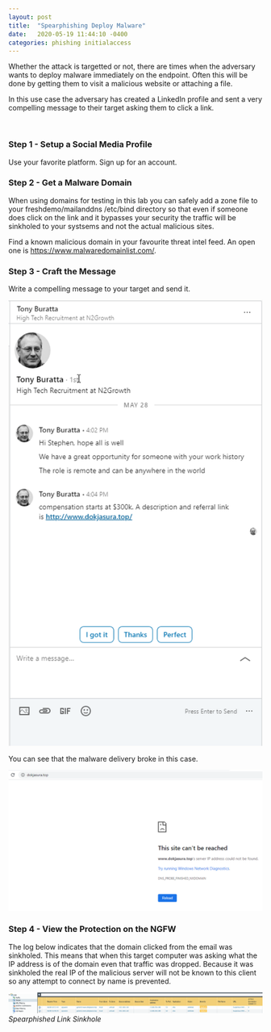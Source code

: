 ```yaml
---
layout: post
title:  "Spearphishing Deploy Malware"
date:   2020-05-19 11:44:10 -0400
categories: phishing initialaccess
---
```


<p>
Whether the attack is targetted or not, there are times when the adversary wants to deploy malware immediately on the endpoint. Often this will be done by getting them to visit a malicious website or attaching a file.
</p>
  
<p>
In this use case the adversary has created a LinkedIn profile and sent a very compelling message to their target asking them to click a link.
</p>
<br>


<h3>Step 1 - Setup a Social Media Profile</h3>

<p>
Use your favorite platform. Sign up for an account.
</p>


<h3>Step 2 - Get a Malware Domain</h3>

<p>
When using domains for testing in this lab you can safely add a zone file to your freshdemo/mailanddns /etc/bind directory so that even if someone does click on the link and it bypasses your security the traffic will be sinkholed to your systsems and not the actual malicious sites.
</p>


<p>
Find a known malicious domain in your favourite threat intel feed. An open one is <a href="https://www.malwaredomainlist.com/" target="_blank">https://www.malwaredomainlist.com/</a>.
</p>


<h3>Step 3 - Craft the Message</h3>

<p>
Write a compelling message to your target and send it.
</p>

<img src="/images/spearphish-malware-linkedin.png" alt="Spearphish Malware LinkedIn">

<br>
<p>
You can see that the malware delivery broke in this case.
</p>
<img src="/images/spearphish-malware-sinkhole.png" alt="Spearphish Malware Delivery">

<h3>Step 4 - View the Protection on the NGFW</h3>

<p>
The log below indicates that the domain clicked from the email was sinkholed. This means that when this target computer was asking what the IP address is of the domain even that traffic was dropped. Because it was sinkholed the real IP of the malicious server will not be known to this client so any attempt to connect by name is prevented.
</p>

<img src="/images/spearphish-malware-sinkhole-ngfw.png" alt="Spearphished Malware Sinkhole">
<i>Spearphished Link Sinkhole</i>
